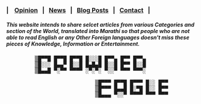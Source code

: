 ### | &nbsp;&nbsp; [Opinion](https://crowned-eagle.github.io/ReadMr/Op-Ed.html)  &nbsp;&nbsp;|&nbsp;&nbsp;  [News](https://crowned-eagle.github.io/ReadMr/News.html) &nbsp;&nbsp;|&nbsp;&nbsp;  [Blog Posts](https://crowned-eagle.github.io/ReadMr/Blog_Posts.html) &nbsp;&nbsp;|&nbsp;&nbsp; [Contact](https://crowned-eagle.github.io/ReadMr/Contact.html) &nbsp;&nbsp;|

##### This website intends to share selcet articles from various Categories and section of the World, translated into Marathi so that people who are not able to read English or any Other Foreign languages doesn't miss these pieces of Knowledge, Information or Entertainment.


<pre>
         ▒█▀▀█ █▀▀█ █▀▀█ █░░░█ █▀▀▄ █▀▀ █▀▀▄ 
         ▒█░░░ █▄▄▀ █░░█ █▄█▄█ █░░█ █▀▀ █░░█ 
         ▒█▄▄█ ▀░▀▀ ▀▀▀▀ ░▀░▀░ ▀░░▀ ▀▀▀ ▀▀▀░
    
                            ▒█▀▀▀ █▀▀█ █▀▀▀ █░░ █▀▀ 
                            ▒█▀▀▀ █▄▄█ █░▀█ █░░ █▀▀ 
                            ▒█▄▄▄ ▀░░▀ ▀▀▀▀ ▀▀▀ ▀▀▀
</pre>

